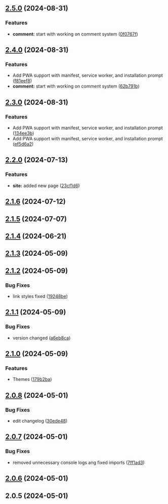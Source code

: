 

## [2.5.0](https://github.com/deprecated-guy/rdpctd/compare/2.4.0...2.5.0) (2024-08-31)


### Features

* **comment:** start with working on comment system ([0f0767f](https://github.com/deprecated-guy/rdpctd/commit/0f0767fdbb92d42aed4b13816558eac36fffba04))

## [2.4.0](https://github.com/deprecated-guy/rdpctd/compare/2.3.0...2.4.0) (2024-08-31)


### Features

* Add PWA support with manifest, service worker, and installation prompt ([f81eef8](https://github.com/deprecated-guy/rdpctd/commit/f81eef87fb9d3422145e6d56becf3e0df960907e))
* **comment:** start with working on comment system ([62b791b](https://github.com/deprecated-guy/rdpctd/commit/62b791b99d81eaf98f6e49f8679c1f906dc62528))

## [2.3.0](https://github.com/deprecated-guy/rdpctd/compare/2.2.0...2.3.0) (2024-08-31)


### Features

* Add PWA support with manifest, service worker, and installation prompt ([134ee3b](https://github.com/deprecated-guy/rdpctd/commit/134ee3bb5a36bb8b337460384c92bb2f507e3a73))
* Add PWA support with manifest, service worker, and installation prompt ([ef5d6a2](https://github.com/deprecated-guy/rdpctd/commit/ef5d6a20583147d5cde1093691c916500c239e79))

## [2.2.0](https://github.com/deprecated-guy/rdpctd/compare/2.1.6...2.2.0) (2024-07-13)


### Features

* **site:** added new page ([23cf1d6](https://github.com/deprecated-guy/rdpctd/commit/23cf1d60e336ab0b4da1e928abcb23380bbdae00))

## [2.1.6](https://github.com/deprecated-guy/rdpctd/compare/2.1.5...2.1.6) (2024-07-12)

## [2.1.5](https://github.com/deprecated-guy/rdpctd/compare/2.1.4...2.1.5) (2024-07-07)

## [2.1.4](https://github.com/deprecated-guy/rdpctd/compare/2.1.3...2.1.4) (2024-06-21)

## [2.1.3](https://github.com/deprecated-guy/rdpctd/compare/2.1.2...2.1.3) (2024-05-09)

## [2.1.2](https://github.com/deprecated-guy/rdpctd/compare/2.1.1...2.1.2) (2024-05-09)


### Bug Fixes

* link styles fixed ([19248be](https://github.com/deprecated-guy/rdpctd/commit/19248bed012948b21de09f88ef10898a0bda21f2))

## [2.1.1](https://github.com/deprecated-guy/rdpctd/compare/2.1.0...2.1.1) (2024-05-09)


### Bug Fixes

* version changed ([a6eb8ca](https://github.com/deprecated-guy/rdpctd/commit/a6eb8ca85825290d281148c76f72006e5c654cea))

## [2.1.0](https://github.com/deprecated-guy/rdpctd/compare/2.0.8...2.1.0) (2024-05-09)


### Features

* Themes ([179b2ba](https://github.com/deprecated-guy/rdpctd/commit/179b2bad78a6c248bc8daf5af909e00ee035d204))

## [2.0.8](https://github.com/deprecated-guy/rdpctd/compare/2.0.7...2.0.8) (2024-05-01)


### Bug Fixes

* edit changelog ([30ede48](https://github.com/deprecated-guy/rdpctd/commit/30ede4818d2c142af9ef7a7e437ea0b83d01f62e))

## [2.0.7](https://github.com/deprecated-guy/rdpctd/compare/2.0.6...2.0.7) (2024-05-01)


### Bug Fixes

* removed unnecessary console logs ang fixed imports ([7ff1ad3](https://github.com/deprecated-guy/rdpctd/commit/7ff1ad3f3390315e8a7a636e818fa81924c758e2))

## [2.0.6](https://github.com/deprecated-guy/rdpctd/compare/2.0.5...2.0.6) (2024-05-01)

## 2.0.5 (2024-05-01)
